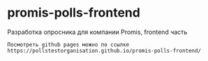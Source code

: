 # promis-polls-frontend
Разработка опросника для компании Promis, frontend часть
```
Посмотреть github pages можно по ссылке https://pollstestorganisation.github.io/promis-polls-frontend/
```
